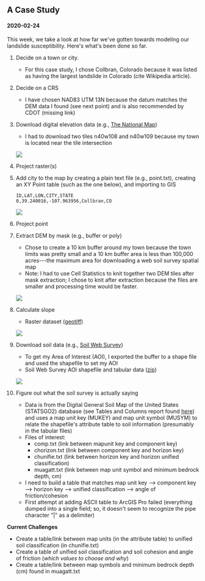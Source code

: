## A Case Study
#### 2020-02-24

This week, we take a look at how far we've gotten towards modeling our landslide susceptibility.
Here's what's been done so far.

1. Decide on a town or city.
    - For this case study, I chose Collbran, Colorado because it was listed as having the largest landslide in Colorado (cite Wikipedia article).
1. Decide on a CRS
    - I have chosen NAD83 UTM 13N because the datum matches the DEM data I found (see next point) and is also recommended by CDOT (missing link)

1. Download digital elevation data (e.g., [The National Map](https://viewer.nationalmap.gov/basic/))
    - I had to download two tiles n40w108 and n40w109 because my town is located near the tile intersection

    ![](images/2020-02-24_dem.png)
1. Project raster(s)
1. Add city to the map by creating a plain text file (e.g., point.txt), creating an XY Point table (such as the one below), and importing to GIS

    ```
    ID,LAT,LON,CITY,STATE
    0,39.240016,-107.963956,Collbran,CO
    ```

    ![](images/2020-02-24_dem_dot.png)
1. Project point
1. Extract DEM by mask (e.g., buffer or poly)
    - Chose to create a 10 km buffer around my town because the town limits was pretty small and a 10 km buffer area is less than 100,000 acres---the maximum area for downloading a web soil survey spatial map
    - Note: I had to use Cell Statistics to knit together two DEM tiles after mask extraction; I chose to knit after extraction because the files are smaller and processing time would be faster.

    ![](images/2020-02-24_dem_buff.png)
1. Calculate slope
    - Raster dataset ([geotiff](https://drive.google.com/file/d/1Ga08i5TkKl-J_83qyaLQgQoWoi5dN3_z/view?usp=sharing))

    ![](images/2020-02-24_slope.png)
1. Download soil data (e.g., [Soil Web Survey](https://websoilsurvey.sc.egov.usda.gov/App/HomePage.htm))
    - To get my Area of Interest (AOI), I exported the buffer to a shape file and used the shapefile to set my AOI
    - Soil Web Survey AOI shapefile and tabular data ([zip](https://drive.google.com/file/d/1Yi5MA91dbeu9_uNt6yMithPhKhyQ3vLf/view?usp=sharing))

    ![](images/2020-02-24_soils.png)
1. Figure out what the soil survey is actually saying
    - Data is from the Digital General Soil Map of the United States (STATSGO2) database (see Tables and Columns report found [here](https://www.nrcs.usda.gov/wps/portal/nrcs/detail/soils/survey/geo/?cid=nrcs142p2_053631)) and uses a map unit key (MUKEY) and map unit symbol (MUSYM) to relate the shapefile's attribute table to soil information (presumably in the tabular files)
    - Files of interest:
        - comp.txt (link between mapunit key and component key)
        - chorizon.txt (link between component key and horizon key)
        - chunifie.txt (link between horizon key and horizon unified classification)
        - muagatt.txt (link between map unit symbol and minimum bedrock depth, cm)
    - I need to build a table that matches map unit key --> component key --> horizon key --> unified classification --> angle of friction/cohesion
    - First attempt at adding ASCII table to ArcGIS Pro failed (everything dumped into a single field; so, it doesn't seem to recognize the pipe character "\|" as a delimiter)

**Current Challenges**

* Create a table/link between map units (in the attribute table) to unified soil classification (in chunifie.txt)
* Create a table of unified soil classification and soil cohesion and angle of friction (_which values to choose and why_)
* Create a table/link between map symbols and minimum bedrock depth (cm) found in muagatt.txt
